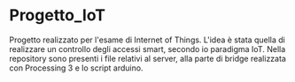 # Progetto_IoT
Progetto realizzato per l'esame di Internet of Things. L'idea è stata quella di realizzare un controllo degli accessi smart, secondo io paradigma IoT.
Nella repository sono presenti i file relativi al server, alla parte di bridge realizzata con Processing 3 e lo script arduino.
